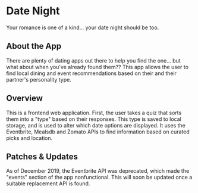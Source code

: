 # Date Night
Your romance is one of a kind... your date night should be too.

## About the App
There are plenty of dating apps out there to help you find the one... but what about when you've already found them?? This app allows the user to find local dining and event recommendations based on their and their partner's personality type.

## Overview
This is a frontend web application. First, the user takes a quiz that sorts them into a "type" based on their responses. This type is saved to local storage, and is used to alter which date options are displayed. It uses the Eventbrite, Mealsdb and Zomato APIs to find information based on curated picks and location.

## Patches & Updates
As of December 2019, the Eventbrite API was deprecated, which made the "events" section of the app nonfunctional. This will soon be updated once a suitable replacement API is found.

